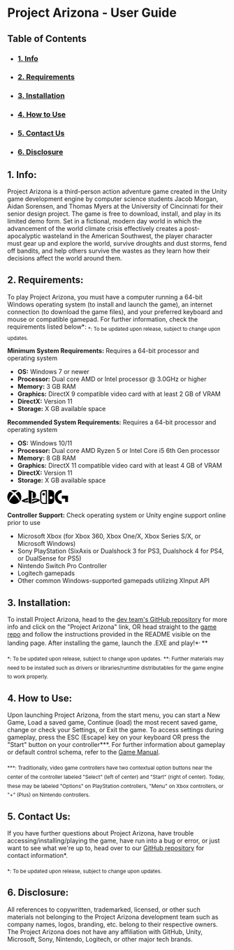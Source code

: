# Project Arizona - User Guide

## Table of Contents
- ### [1. Info](#info)
- ### [2. Requirements](#requirements)
- ### [3. Installation](#installation)
- ### [4. How to Use](#howtouse)
- ### [5. Contact Us](#contactus)
- ### [6. Disclosure](#disclosure)

## 1. Info: <a name="info"></a>
Project Arizona is a third-person action adventure game created in the Unity game development engine by computer science students Jacob Morgan, Aidan Sorensen, and Thomas Myers at the University of Cincinnati for their senior design project. The game is free to download, install, and play in its limited demo form. Set in a fictional, modern day world in which the advancement of the world climate crisis effectively creates a post-apocalyptic wasteland in the American Southwest, the player character must gear up and explore the world, survive droughts and dust storms, fend off bandits, and help others survive the wastes as they learn how their decisions affect the world around them.

## 2. Requirements: <a name="requirements"></a>
To play Project Arizona, you must have a computer running a 64-bit Windows operating system (to install and launch the game), an internet connection (to download the game files), and your preferred keyboard and mouse or compatible gamepad. For further information, check the requirements listed below*:
<sub>*: To be updated upon release, subject to change upon updates.</sub>

**Minimum System Requirements:**  Requires a 64-bit processor and operating system
-   **OS:**  Windows 7 or newer
-   **Processor:**  Dual core AMD or Intel processor @ 3.0GHz or higher
-   **Memory:**  3 GB RAM
-   **Graphics:**  DirectX 9 compatible video card with at least 2 GB of VRAM
-   **DirectX:**  Version 11
-   **Storage:**  X GB available space

**Recommended System Requirements:**  Requires a 64-bit processor and operating system
-   **OS:**  Windows 10/11
-   **Processor:**  Dual core AMD Ryzen 5 or Intel Core i5 6th Gen processor
-   **Memory:**  8 GB RAM 
-   **Graphics:**  DirectX 11 compatible video card with at least 4 GB of VRAM
-   **DirectX:**  Version 11
-   **Storage:**  X GB available space

![](controller_icons.png)

**Controller Support:** Check operating system or Unity engine support online prior to use
- Microsoft Xbox (for Xbox 360, Xbox One/X, Xbox Series S/X, or Microsoft Windows) 
- Sony PlayStation (SixAxis or Dualshock 3 for PS3, Dualshock 4 for PS4, or DualSense for PS5)
- Nintendo Switch Pro Controller
- Logitech gamepads
- Other common Windows-supported gamepads utilizing XInput API

## 3. Installation:  <a name="installation"></a>
To install Project Arizona, head to the [dev team's GitHub repository](https://github.com/Jmorgan97/QWERTY-Committee) for more info and click on the "Project Arizona" link, OR head straight to the [game repo](https://github.com/Jmorgan97/Project-Arizona) and follow the instructions provided in the README visible on the landing page. After installing the game, launch the .EXE and play!*<sup>, </sup>**

<sub>*: To be updated upon release, subject to change upon updates.</sub>
<sub>**: Further materials may need to be installed such as drivers or libraries/runtime distributables for the game engine to work properly.</sub>

## 4. How to Use:  <a name="howtouse"></a>
Upon launching Project Arizona, from the start menu, you can start a New Game, Load a saved game, Continue (load) the most recent saved game, change or check your Settings, or Exit the game. To access settings during gameplay, press the ESC (Escape) key on your keyboard OR press the "Start" button on your controller***. For further information about gameplay or default control schema, refer to the [Game Manual](https://github.com/Jmorgan97/QWERTY-Committee/blob/main/User%20Docs/Game_Manual.md).

<sub>***: Traditionally, video game controllers have two contextual option buttons near the center of the controller labeled "Select" (left of center) and "Start" (right of center). Today, these may be labeled "Options" on PlayStation controllers, "Menu" on Xbox controllers, or "+" (Plus) on Nintendo controllers.

## 5. Contact Us: <a name="contactus"></a>
If you have further questions about Project Arizona, have trouble accessing/installing/playing the game, have run into a bug or error, or just want to see what we're up to, head over to our [GitHub repository](https://github.com/Jmorgan97/QWERTY-Committee) for contact information*.

<sub>*: To be updated upon release, subject to change upon updates.</sub>

## 6. Disclosure: <a name="disclosure"></a>
All references to copywritten, trademarked, licensed, or other such materials not belonging to the Project Arizona development team such as company names, logos, branding, etc. belong to their respective owners. The Project Arizona does not have any affiliation with GitHub, Unity, Microsoft, Sony, Nintendo, Logitech, or other major tech brands.
